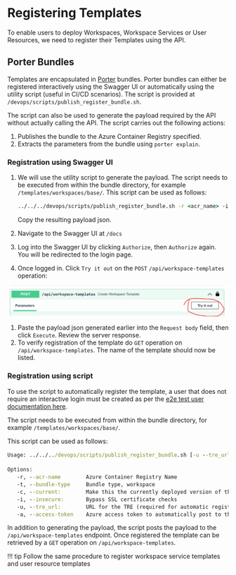 # Registering Templates

To enable users to deploy Workspaces, Workspace Services or User Resources, we need to register their Templates using the API.

## Porter Bundles

Templates are encapsulated in [Porter](https://porter.sh) bundles. Porter bundles can either be registered interactively using the Swagger UI or automatically using the utility script (useful in CI/CD scenarios). The script is provided at `/devops/scripts/publish_register_bundle.sh`.

The script can also be used to generate the payload required by the API without actually calling the API. The script carries out the following actions:

1. Publishes the bundle to the Azure Container Registry specified.
1. Extracts the parameters from the bundle using `porter explain`.

### Registration using Swagger UI

1. We will use the utility script to generate the payload. The script needs to be executed from within the bundle directory, for example `/templates/workspaces/base/`. This script can be used as follows:

   ```cmd
   ../../../devops/scripts/publish_register_bundle.sh -r <acr_name> -i -t workspace>
   ```

   Copy the resulting payload json.

1. Navigate to the Swagger UI at `/docs`
1. Log into the Swagger UI by clicking `Authorize`, then `Authorize` again. You will be redirected to the login page.
1. Once logged in. Click `Try it out` on the `POST` `/api/workspace-templates` operation:

  ![Post Workspace Template](../assets/post-template.png)

1. Paste the payload json generated earlier into the `Request body` field, then click `Execute`. Review the server response.
1. To verify registration of the template do `GET` operation on `/api/workspace-templates`. The name of the template should now be listed.

### Registration using script

To use the script to automatically register the template, a user that does not require an interactive login must be created as per the [e2e test user documentation here](../tre-admins/auth.md#tre-e2e-test).

The script needs to be executed from within the bundle directory, for example `/templates/workspaces/base/`.

This script can be used as follows:

```cmd
Usage: ../../../devops/scripts/publish_register_bundle.sh [-u --tre_url]  [-c --current] [-i --insecure]

Options:
   -r, --acr-name        Azure Container Registry Name
   -t, --bundle-type     Bundle type, workspace
   -c, --current:        Make this the currently deployed version of this template
   -i, --insecure:       Bypass SSL certificate checks
   -u, --tre_url:        URL for the TRE (required for automatic registration)
   -a, --access-token    Azure access token to automatically post to the API (required for automatic registration)
```

In addition to generating the payload, the script posts the payload to the `/api/workspace-templates` endpoint. Once registered the template can be retrieved by a `GET` operation on `/api/workspace-templates`.

!!! tip
    Follow the same procedure to register workspace service templates and user resource templates
